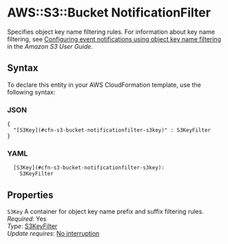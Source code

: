 # AWS::S3::Bucket NotificationFilter<a name="aws-properties-s3-bucket-notificationfilter"></a>

Specifies object key name filtering rules\. For information about key name filtering, see [Configuring event notifications using object key name filtering](https://docs.aws.amazon.com/AmazonS3/latest/userguide/notification-how-to-filtering.html) in the *Amazon S3 User Guide*\.

## Syntax<a name="aws-properties-s3-bucket-notificationfilter-syntax"></a>

To declare this entity in your AWS CloudFormation template, use the following syntax:

### JSON<a name="aws-properties-s3-bucket-notificationfilter-syntax.json"></a>

```
{
  "[S3Key](#cfn-s3-bucket-notificationfilter-s3key)" : S3KeyFilter
}
```

### YAML<a name="aws-properties-s3-bucket-notificationfilter-syntax.yaml"></a>

```
  [S3Key](#cfn-s3-bucket-notificationfilter-s3key): 
    S3KeyFilter
```

## Properties<a name="aws-properties-s3-bucket-notificationfilter-properties"></a>

`S3Key`  <a name="cfn-s3-bucket-notificationfilter-s3key"></a>
A container for object key name prefix and suffix filtering rules\.  
*Required*: Yes  
*Type*: [S3KeyFilter](aws-properties-s3-bucket-s3keyfilter.md)  
*Update requires*: [No interruption](https://docs.aws.amazon.com/AWSCloudFormation/latest/UserGuide/using-cfn-updating-stacks-update-behaviors.html#update-no-interrupt)